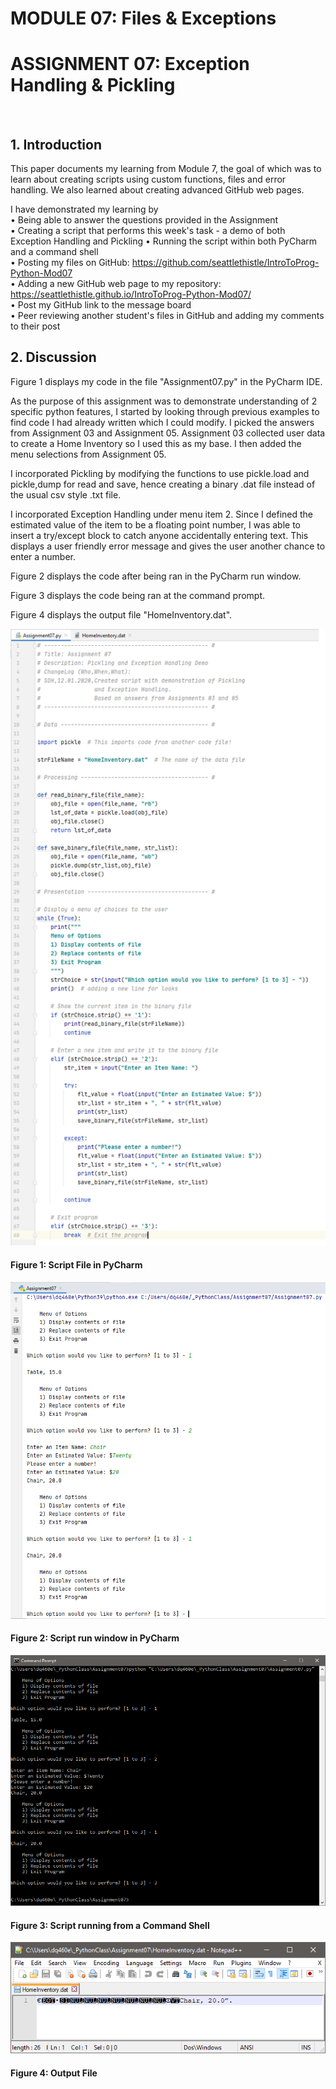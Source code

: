 # MODULE 07: Files & Exceptions        
# ASSIGNMENT 07: Exception Handling & Pickling
 
## 1. Introduction 
This paper documents my learning from Module 7, the goal of which was to learn about creating scripts using custom functions, files and error handling.  We also learned about creating advanced GitHub web pages.   
  
I have demonstrated my learning by  
	• Being able to answer the questions provided in the Assignment  
	• Creating a script that performs this week's task - a demo of both Exception Handling and Pickling 
	• Running the script within both PyCharm and a command shell  
	• Posting my files on GitHub: https://github.com/seattlethistle/IntroToProg-Python-Mod07  
	• Adding a new GitHub web page to my repository: https://seattlethistle.github.io/IntroToProg-Python-Mod07/  
	• Post my GitHub link to the message board  
	• Peer reviewing another student's files in GitHub and adding my comments to their post  

## 2. Discussion  
Figure 1 displays my code in the file "Assignment07.py" in the PyCharm IDE.  
  
As the purpose of this assignment was to demonstrate understanding of 2 specific python features, I started by looking through previous examples to find code I had already written which I could modify.  I picked the answers from Assignment 03 and Assignment 05.   Assignment 03 collected user data to create a Home Inventory so I used this as my base.  I then added the menu selections from Assignment 05.  
  
I incorporated Pickling by modifying the functions to use pickle.load and pickle,dump for read and save, hence creating a binary .dat file instead of the usual csv style .txt file.  
  
I incorporated Exception Handling under menu item 2.  Since I defined the estimated value of the item to be a floating point number, I was able to insert a try/except block to catch anyone accidentally entering text.  This displays a user friendly error message and gives the user another chance to enter a number.  
  
Figure 2 displays the code after being ran in the PyCharm run window.  
  
Figure 3 displays the code being ran at the command prompt.  
  
Figure 4 displays the output file "HomeInventory.dat".  
  

![Script File in PyCharm](https://github.com/seattlethistle/IntroToProg-Python-Mod07/blob/main/docs/figure-1.bmp)  
#### Figure 1: Script File in PyCharm  
  
![Script run window in PyCharm](https://github.com/seattlethistle/IntroToProg-Python-Mod07/blob/main/docs/figure-2.bmp)  
#### Figure 2: Script run window in PyCharm
  
![Script running from a Command Shell](https://github.com/seattlethistle/IntroToProg-Python-Mod07/blob/main/docs/figure-3.bmp)  
#### Figure 3: Script running from a Command Shell
  
![Output File](https://github.com/seattlethistle/IntroToProg-Python-Mod07/blob/main/docs/figure-4.bmp)  
#### Figure 4: Output File











